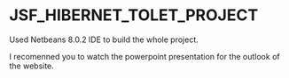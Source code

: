 # JSF_HIBERNET_TOLET_PROJECT
Used Netbeans 8.0.2 IDE to build the whole project.

I recomenned you to watch the powerpoint presentation for the outlook of the website.


